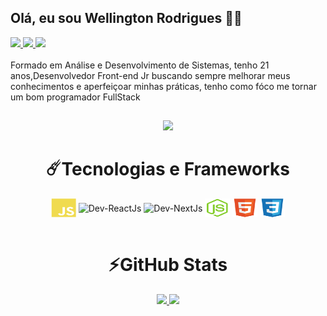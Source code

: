 <div>
  <h2>Olá, eu sou Wellington Rodrigues ✌🏿</h2>
   <a href="https://www.instagram.com/well_rodrigues23/" target="_blank"><img src="https://img.shields.io/badge/-Instagram-%23E4405F?style=for-the-badge&logo=instagram&logoColor=white" target="_blank">
  </a>
  <a href="mailto:2607wellington@gmail.com"><img src="https://img.shields.io/badge/-Gmail-%23333?style=for-the-badge&logo=gmail&logoColor=white" target="_blank">
  </a>
  <a href="https://www.linkedin.com/in/wellington-rodrigues-931902184/" target="_blank"><img src="https://img.shields.io/badge/-LinkedIn-%230077B5?style=for-the-badge&logo=linkedin&logoColor=white" target="_blank"></a> 
</div>
<br>
<div>
  Formado em Análise e Desenvolvimento de Sistemas, tenho 21 anos,Desenvolvedor Front-end Jr buscando sempre melhorar meus conhecimentos e aperfeiçoar minhas práticas,   tenho como fóco me tornar um bom programador FullStack
  <h2></h2>
</div>

<p align="center">
  <img src="https://user-images.githubusercontent.com/70382532/138322189-2db8df52-9dcb-40a0-88a8-c365466bd33d.gif" height="300">
</p>
<div align="center"> 
    <h1 align="center">☄️Tecnologias e Frameworks </h1>
    <img align="center" height="30" width="40" alt="js-icon"  src="https://raw.githubusercontent.com/devicons/devicon/master/icons/javascript/javascript-plain.svg">
    <img align="center" alt="Dev-ReactJs" height="30" width="40" src="https://cdn.jsdelivr.net/gh/devicons/devicon/icons/react/react-original.svg">
    <img align="center" alt="Dev-NextJs" height="30" width="40" src="https://cdn.jsdelivr.net/gh/devicons/devicon/icons/nextjs/nextjs-original.svg">
    <img align="center" height="30" width="40" alt="nodejs-icon" src="https://raw.githubusercontent.com/devicons/devicon/master/icons/nodejs/nodejs-original.svg">
    <img align="center" height="30" width="40" alt="html-icon" src="https://raw.githubusercontent.com/devicons/devicon/master/icons/html5/html5-original.svg">
    <img align="center" height="30" width="40" alt="css-icon" src="https://raw.githubusercontent.com/devicons/devicon/master/icons/css3/css3-original.svg">
</div>

<br>
 <div align="center">
    <h1 align="center">⚡️GitHub Stats</h1>
  <a href="https://github.com/wellington0813">
    <img height="150em" src="https://github-readme-stats.vercel.app/api?username=wellington0813&count_private=true&include_all_commits=true&show_icons=true&theme=dracula&hide_border=false&show_owner=true"/>
    <img height="150em" src="https://github-readme-stats.vercel.app/api/top-langs/?username=wellington0813&theme=dracula&hide_border=false&&layout=compact"/>
  </a>
</div>

